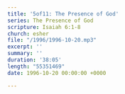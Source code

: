 ```yaml
---
title: '5of11: The Presence of God'
series: The Presence of God
scripture: Isaiah 6:1-8
church: esher
file: "/1996/1996-10-20.mp3"
excerpt: ''
summary: ''
duration: '38:05'
length: "55351469"
date: 1996-10-20 00:00:00 +0000

---
```

